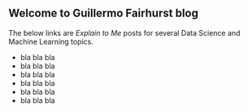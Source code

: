 ## Welcome to Guillermo Fairhurst blog

The below links are *Explain to Me* posts for several Data Science and Machine Learning topics. 

- bla bla bla 
- bla bla bla 
- bla bla bla 
- bla bla bla 
- bla bla bla 
- bla bla bla 

